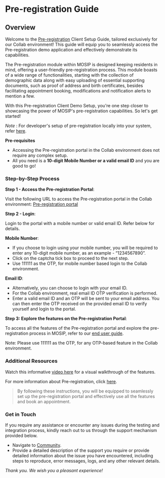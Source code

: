 # Pre-registration Guide

## Overview

Welcome to the [Pre-registration](https://docs.mosip.io/1.2.0/modules/pre-registration) Client Setup Guide, tailored exclusively for our Collab environment! This guide will equip you to seamlessly access the Pre-registration demo application and effectively demonstrate its capabilities.

The Pre-registration module within MOSIP is designed keeping residents in mind, offering a user-friendly pre-registration process. This module boasts of a wide range of functionalities, starting with the collection of demographic data along with easy uploading of essential supporting documents, such as proof of address and birth certificates, besides facilitating appointment booking, modifications and notification alerts to mention a few.

With this Pre-registration Client Demo Setup, you're one step closer to showcasing the power of MOSIP's pre-registration capabilities. So let's get started!

_Note_ : For developer's setup of pre-registration locally into your system, refer [here](https://docs.mosip.io/1.2.0/modules/pre-registration/pre-registration-developer-setup).

**Pre-requisites**

* Accessing the Pre-registration portal in the Collab environment does not require any complex setup.
* All you need is a **10-digit Mobile Number or a valid email ID** and you are good to go!

### Step-by-Step Process

**Step 1 - Access the Pre-registration Portal**:

Visit the following URL to access the Pre-registration portal in the Collab environment: [Pre-registration portal](https://prereg.collab.mosip.net/pre-registration-ui/#/eng)

**Step 2 - Login**:

Login to the portal with a mobile number or valid email ID. Refer below for details.

**Mobile Number**:

* If you choose to login using your mobile number, you will be required to enter any 10-digit mobile number, as an example - “1234567890”.
* Click on the captcha tick box to proceed to the next step.
* Use 111111 as the OTP, for mobile number based login to the Collab environment.

**Email ID**:

* Alternatively, you can choose to login with your email ID.
* For the Collab environment, real email ID OTP verification is performed.
* Enter a valid email ID and an OTP will be sent to your email address. You can then enter the OTP received on the provided email ID to verify yourself and login to the portal.

**Step 3: Explore the features on the Pre-registration Portal**:

To access all the features of the Pre-registration portal and explore the pre-registration process in MOSIP, refer to our [end user guide](https://docs.mosip.io/1.2.0/modules/pre-registration/pre-registration-user-guide).

Note: Please use 111111 as the OTP, for any OTP-based feature in the Collab environment.

### Additional Resources

Watch this informative [video here](https://youtu.be/eHb26gn5MoQ?si=xDt\_\_J3wzoEDnB8z) for a visual walkthrough of the features.

For more information about Pre-registration, click [here](https://docs.mosip.io/1.2.0/modules/pre-registration).

> By following these instructions, you will be equipped to seamlessly set up the pre-registration portal and effectively use all the features and book an appointment.

### Get in Touch

If you require any assistance or encounter any issues during the testing and integration process, kindly reach out to us through the support mechanism provided below.

* Navigate to [Community](https://community.mosip.io/).
* Provide a detailed description of the support you require or provide detailed information about the issue you have encountered, including steps to reproduce, error messages, logs, and any other relevant details.

_Thank you. We wish you a pleasant experience!_
